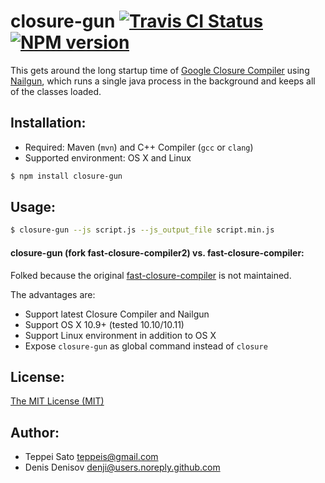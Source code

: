 closure-gun [![Travis CI Status][travis-image]][travis-url] [![NPM version][npm-image]][npm-url]
====

This gets around the long startup time of [Google Closure Compiler](https://developers.google.com/closure/compiler/) using [Nailgun](https://github.com/denji/nailgun), which runs a single java process in the background and keeps all of the classes loaded.

## Installation:

* Required: Maven (`mvn`) and C++ Compiler (`gcc` or `clang`)
* Supported environment: OS X and Linux

```sh
$ npm install closure-gun
```

## Usage:

```sh
$ closure-gun --js script.js --js_output_file script.min.js
```

#### closure-gun (fork fast-closure-compiler2) vs. fast-closure-compiler:

Folked because the original [fast-closure-compiler](https://github.com/evanw/fast-closure-compiler) is not maintained.

The advantages are:

* Support latest Closure Compiler and Nailgun
* Support OS X 10.9+ (tested 10.10/10.11)
* Support Linux environment in addition to OS X
* Expose `closure-gun` as global command instead of `closure`


## License:

[The MIT License (MIT)](http://denji.mit-license.org/)

## Author:

* Teppei Sato <teppeis@gmail.com>
* Denis Denisov <denji@users.noreply.github.com>

[travis-image]: https://img.shields.io/travis/closure-gun/closure-gun.svg
[travis-url]: https://travis-ci.org/closure-gun/closure-gun
[npm-image]: https://img.shields.io/npm/v/closure-gun.svg
[npm-url]: https://npmjs.org/package/closure-gun
